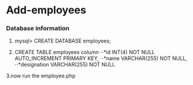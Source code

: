 # Add-employees
### Database information

1. mysql> CREATE DATABASE employees;

2. CREATE TABLE employees  column
⋅⋅*id INT(4) NOT NULL AUTO_INCREMENT PRIMARY KEY,
⋅⋅*name VARCHAR(255) NOT NULL,
⋅⋅*designation VARCHAR(255) NOT NULL

3.now run the employee.php
